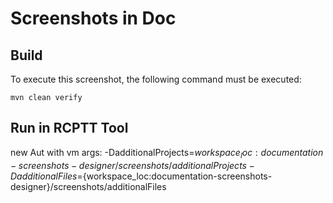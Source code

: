# Screenshots in Doc

## Build

To execute this screenshot, the following command must be executed:

```
mvn clean verify
```

## Run in RCPTT Tool

new Aut with vm args: 
-DadditionalProjects=${workspace_loc:documentation-screenshots-designer}/screenshots/additionalProjects -DadditionalFiles=${workspace_loc:documentation-screenshots-designer}/screenshots/additionalFiles
